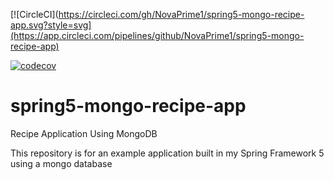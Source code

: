 [![CircleCI](https://circleci.com/gh/NovaPrime1/spring5-mongo-recipe-app.svg?style=svg](https://app.circleci.com/pipelines/github/NovaPrime1/spring5-mongo-recipe-app)

[![codecov](https://codecov.io/gh/NovaPrime1/spring5-mongo-recipe-app/branch/master/graph/badge.svg)](https://codecov.io/gh/springframeworkguru/spring5-mongo-recipe-app)

# spring5-mongo-recipe-app
Recipe Application Using MongoDB

This repository is for an example application built in my Spring Framework 5 using a mongo database

